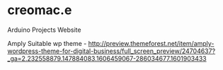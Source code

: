 # creomac.e
Arduino Projects Website



Amply
Suitable wp theme - http://preview.themeforest.net/item/amply-wordpress-theme-for-digital-business/full_screen_preview/24704637?_ga=2.232558879.147884083.1606459067-286034677.1601903433
